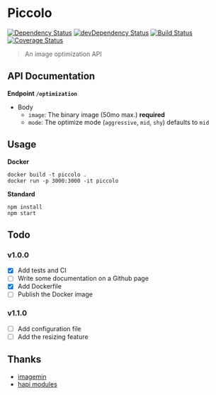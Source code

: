 # Piccolo

[![Dependency Status](https://david-dm.org/yurplan/piccolo.svg)](https://david-dm.org/yurplan/piccolo)
[![devDependency Status](https://david-dm.org/yurplan/piccolo/dev-status.svg)](https://david-dm.org/yurplan/piccolo#info=devDependencies)
[![Build Status](https://travis-ci.org/yurplan/piccolo.svg?branch=master)](https://travis-ci.org/yurplan/piccolo)
[![Coverage Status](https://coveralls.io/repos/yurplan/piccolo/badge.svg?branch=master)](https://coveralls.io/r/yurplan/piccolo?branch=master)

> An image optimization API

## API Documentation

**Endpoint `/optimization`**

- Body
    - `image`: The binary image (50mo max.) **required**
    - `mode`: The optimize mode (`aggressive`, `mid`, `shy`) defaults to `mid`

## Usage

**Docker**
```
docker build -t piccolo .
docker run -p 3000:3000 -it piccolo
```

**Standard**
```
npm install
npm start
```

## Todo

### v1.0.0
- [x] Add tests and CI
- [ ] Write some documentation on a Github page
- [x] Add Dockerfile
- [ ] Publish the Docker image

### v1.1.0
- [ ] Add configuration file
- [ ] Add the resizing feature

## Thanks

- [imagemin](https://github.com/imagemin/imagemin)
- [hapi modules](https://github.com/hapijs)
